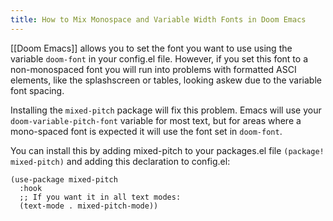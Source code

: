 ```yaml
---
title: How to Mix Monospace and Variable Width Fonts in Doom Emacs
---
```


[[Doom Emacs]] allows you to set the font you want to use using the variable `doom-font` in your config.el file. However, if you set this font to a non-monospaced font you will run into problems with formatted ASCI elements, like the splashscreen or tables, looking askew due to the variable font spacing.

Installing the `mixed-pitch` package will fix this problem. Emacs will use your `doom-variable-pitch-font` variable for most text, but for areas where a mono-spaced font is expected it will use the font set in `doom-font`.

You can install this by adding mixed-pitch to your packages.el file `(package! mixed-pitch)` and adding this declaration to config.el: 

```
(use-package mixed-pitch
  :hook
  ;; If you want it in all text modes:
  (text-mode . mixed-pitch-mode))
```

